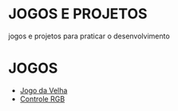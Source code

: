 # JOGOS E PROJETOS
jogos e projetos para praticar o desenvolvimento

<h1>JOGOS</h1>

<ul>
    <li><a href="https://michellycruz.github.io/jogos-e-projetos/jogo-da-velha/index.html" target="_blank">Jogo da Velha</a></li>
    <li><a href="https://michellycruz.github.io/jogos-e-projetos/rgb-color-slider/index.html" target="_blank">Controle RGB</a></li>
</ul>
